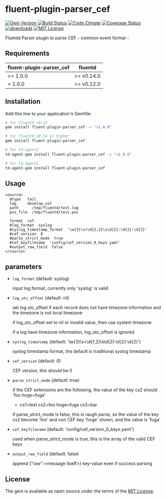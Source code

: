 # fluent-plugin-parser_cef

[![Gem Version](https://badge.fury.io/rb/fluent-plugin-parser_cef.svg)](https://badge.fury.io/rb/fluent-plugin-parser_cef)
[![Build Status](https://travis-ci.org/lunardial/fluent-plugin-parser_cef.svg?branch=master)](https://travis-ci.org/lunardial/fluent-plugin-parser_cef)
[![Code Climate](https://codeclimate.com/github/lunardial/fluent-plugin-parser_cef/badges/gpa.svg)](https://codeclimate.com/github/lunardial/fluent-plugin-parser_cef)
[![Coverage Status](https://coveralls.io/repos/github/lunardial/fluent-plugin-parser_cef/badge.svg?branch=master)](https://coveralls.io/github/lunardial/fluent-plugin-parser_cef?branch=master)
[![downloads](https://img.shields.io/gem/dt/fluent-plugin-parser_cef.svg)](https://rubygems.org/gems/fluent-plugin-parser_cef)
[![MIT License](http://img.shields.io/badge/license-MIT-blue.svg?style=flat)](LICENSE)

Fluentd Parser plugin to parse CEF - common event format -

## Requirements

| fluent-plugin-parser_cef  | fluentd |
|---------------------------|---------|
| >= 1.0.0 | >= v0.14.0 |
|  < 1.0.0 | >= v0.12.0 |

## Installation

Add this line to your application's Gemfile:

```bash
# for fluentd v0.12
gem install fluent-plugin-parser_cef -v "<1.0.0"

# for fluentd v0.14 or higher
gem install fluent-plugin-parser_cef

# for td-agent2
td-agent-gem install fluent-plugin-parser_cef -v "<1.0.0"

# for td-agent3
td-agent-gem install fluent-plugin-parser_cef
```

## Usage

```
<source>
  @type   tail
  tag     develop.cef
  path      /tmp/fluentd/test.log
  pos_file  /tmp/fluentd/test.pos

  format  cef
  #log_format  syslog
  #syslog_timestamp_format  '\w{3}\s+\d{1,2}\s\d{2}:\d{2}:\d{2}'
  #cef_version  0
  #parse_strict_mode  true
  #cef_keyfilename  'config/cef_version_0_keys.yaml'
  #output_raw_field  false
</source>
```

## parameters

* `log_format` (default: syslog)

  input log format, currently only 'syslog' is valid

* `log_utc_offset` (default: nil)

  set log utc_offset if each record does not have timezone information and the timezone is not local timezone

  if log_utc_offset set to nil or invalid value, then use system timezone

  if a log have timezone information, log_utc_offset is ignored

* `syslog_timestamp` (default: '\w{3}\s+\d{1,2}\s\d{2}:\d{2}:\d{2}')

  syslog timestamp format, the default is traditional syslog timestamp

* `cef_version` (default: 0)

  CEF version, this should be 0

* `parse_strict_mode` (default: true)

  if the CEF extensions are the following, the value of the key cs2 should 'foo hoge=fuga'

  - cs1=test cs2=foo hoge=fuga cs3=bar

  if parse_strict_mode is false, this is raugh parse, so the value of the key cs2 become 'foo' and non CEF key 'hoge' shown, and the value is 'fuga'

* `cef_keyfilename` (default: 'config/cef_version_0_keys.yaml')

  used when parse_strict_mode is true, this is the array of the valid CEF keys

* `output_raw_field` (default: false)

  append {"raw":\<message itself\>} key-value even if success parsing

## License

The gem is available as open source under the terms of the [MIT License](http://opensource.org/licenses/MIT).

